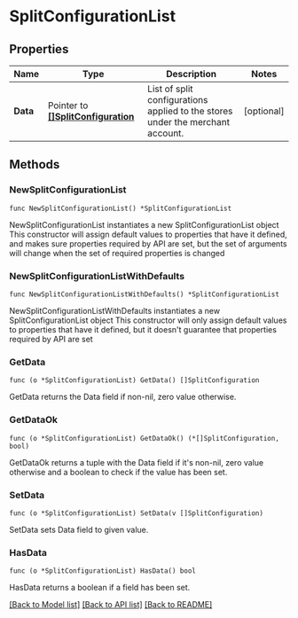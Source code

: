 # SplitConfigurationList

## Properties

Name | Type | Description | Notes
------------ | ------------- | ------------- | -------------
**Data** | Pointer to [**[]SplitConfiguration**](SplitConfiguration.md) | List of split configurations applied to the stores under the merchant account. | [optional] 

## Methods

### NewSplitConfigurationList

`func NewSplitConfigurationList() *SplitConfigurationList`

NewSplitConfigurationList instantiates a new SplitConfigurationList object
This constructor will assign default values to properties that have it defined,
and makes sure properties required by API are set, but the set of arguments
will change when the set of required properties is changed

### NewSplitConfigurationListWithDefaults

`func NewSplitConfigurationListWithDefaults() *SplitConfigurationList`

NewSplitConfigurationListWithDefaults instantiates a new SplitConfigurationList object
This constructor will only assign default values to properties that have it defined,
but it doesn't guarantee that properties required by API are set

### GetData

`func (o *SplitConfigurationList) GetData() []SplitConfiguration`

GetData returns the Data field if non-nil, zero value otherwise.

### GetDataOk

`func (o *SplitConfigurationList) GetDataOk() (*[]SplitConfiguration, bool)`

GetDataOk returns a tuple with the Data field if it's non-nil, zero value otherwise
and a boolean to check if the value has been set.

### SetData

`func (o *SplitConfigurationList) SetData(v []SplitConfiguration)`

SetData sets Data field to given value.

### HasData

`func (o *SplitConfigurationList) HasData() bool`

HasData returns a boolean if a field has been set.


[[Back to Model list]](../README.md#documentation-for-models) [[Back to API list]](../README.md#documentation-for-api-endpoints) [[Back to README]](../README.md)


